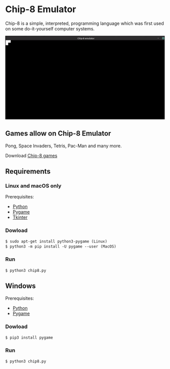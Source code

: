 # Chip-8 Emulator

Chip-8 is a simple, interpreted, programming language which was first used on
some do-it-yourself computer systems.

![Demonstration of chip-8 emulator](demo.gif)

## Games allow on Chip-8 Emulator

Pong, Space Invaders, Tetris, Pac-Man and many more.

Download [Chip-8 games][c8game]

## Requirements

### Linux and macOS only

Prerequisites:

- [Python][python-download]
- [Pygame][pygame-download]
- [Tkinter][tkinter-download]

### Dowload

    $ sudo apt-get install python3-pygame (Linux)
    $ python3 -m pip install -U pygame --user (MacOS)

### Run

    $ python3 chip8.py

## Windows

Prerequisites:

- [Python][python-download]
- [Pygame][pygame-download]

### Dowload

    $ pip3 install pygame

### Run

    $ python3 chip8.py

[c8game]: https://www.zophar.net/pdroms/chip8/chip-8-games-pack.html
[python-download]: https://www.python.org/
[pygame-download]: https://www.pygame.org/wiki/GettingStarted
[tkinter-download]: https://docs.python.org/3/library/tkinter.html
